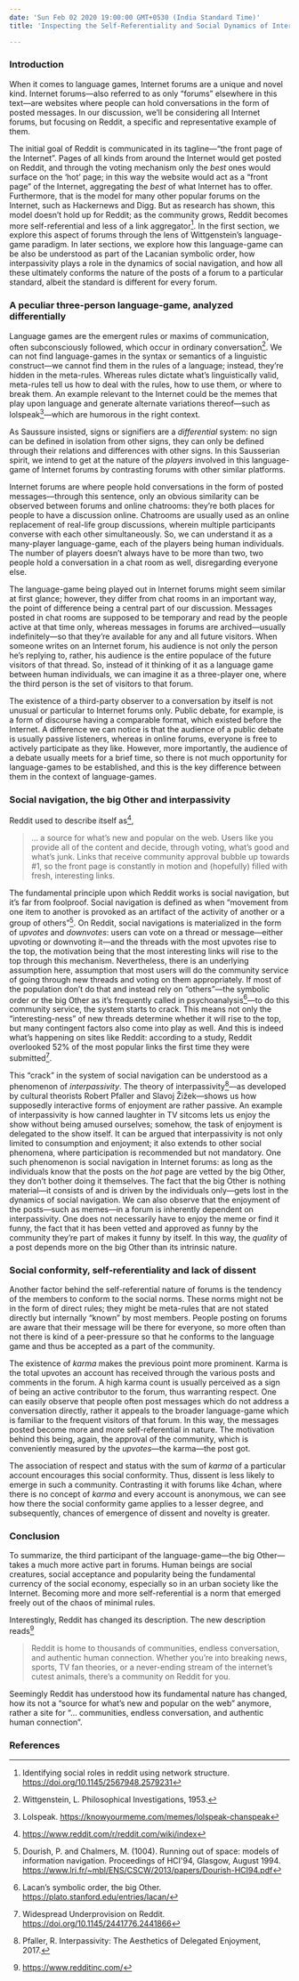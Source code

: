 ```yaml
---
date: 'Sun Feb 02 2020 19:00:00 GMT+0530 (India Standard Time)'
title: 'Inspecting the Self-Referentiality and Social Dynamics of Internet Forums'

---
```


### Introduction

When it comes to language games, Internet forums are a unique and novel kind. Internet forums—also referred to as only “forums” elsewhere in this text—are websites where people can hold conversations in the form of posted messages. In our discussion, we’ll be considering all Internet forums, but focusing on Reddit, a specific and representative example of them. 

The initial goal of Reddit is communicated in its tagline—“the front page of the Internet”. Pages of all kinds from around the Internet would get posted on Reddit, and through the voting mechanism only the *best* ones would surface on the ‘hot’ page; in this way the website would act as a “front page” of the Internet, aggregating the *best* of what Internet has to offer. Furthermore, that is the model for many other popular forums on the Internet, such as Hackernews and Digg. But as research has shown, this model doesn’t hold up for Reddit; as the community grows, Reddit becomes more self-referential and less of a link aggregator[^1]. In the first section, we explore this aspect of forums through the lens of Wittgenstein’s language-game paradigm. In later sections, we explore how this language-game can be also be understood as part of the Lacanian symbolic order, how interpassivity plays a role in the dynamics of social navigation, and how all these ultimately conforms the nature of the posts of a forum to a particular standard, albeit the standard is different for every forum.

### A peculiar three-person language-game, analyzed differentially 

Language games are the emergent rules or maxims of communication, often subconsciously followed, which occur in ordinary conversation[^2]. We can not find language-games in the syntax or semantics of a linguistic construct—we cannot find them in the rules of a language; instead, they’re hidden in the meta-rules. Whereas rules dictate what’s linguistically valid, meta-rules tell us how to deal with the rules, how to use them, or where to break them. An example relevant to the Internet could be the memes that play upon language and generate alternate variations thereof—such as lolspeak[^3]—which are humorous in the right context.

As Saussure insisted, signs or signifiers are a *differential* system: no sign can be defined in isolation from other signs, they can only be defined through their relations and differences with other signs. In this Sausserian spirit, we intend to get at the nature of the *players* involved in this language-game of Internet forums by contrasting forums with other similar platforms.

Internet forums are where people hold conversations in the form of posted messages—through this sentence, only an obvious similarity can be observed between forums and online chatrooms: they’re both places for people to have a discussion online. Chatrooms are usually used as an online replacement of real-life group discussions, wherein multiple participants converse with each other simultaneously. So, we can understand it as a many-player language-game, each of the players being human individuals. The number of players doesn’t always have to be more than two, two people hold a conversation in a chat room as well, disregarding everyone else.

The language-game being played out in Internet forums might seem similar at first glance; however, they differ from chat rooms in an important way, the point of difference being a central part of our discussion. Messages posted in chat rooms are supposed to be temporary and read by the people active at that time only, whereas messages in forums are archived—usually indefinitely—so that they’re available for any and all future visitors. When someone writes on an Internet forum, his audience is not only the person he’s replying to, rather, his audience is the entire populace of the future visitors of that thread. So, instead of it thinking of it as a language game between human individuals, we can imagine it as a three-player one, where the third person is the set of visitors to that forum.

The existence of a third-party observer to a conversation by itself is not unusual or particular to Internet forums only. Public debate, for example, is a form of discourse having a comparable format, which existed before the Internet. A difference we can notice is that the audience of a public debate is usually passive listeners, whereas in online forums, everyone is free to actively participate as they like. However, more importantly, the audience of a debate usually meets for a brief time, so there is not much opportunity for language-games to be established, and this is the key difference between them in the context of language-games. 

### Social navigation, the big Other and interpassivity

Reddit used to describe itself as[^4],

> … a source for what’s new and popular on the web. Users like you provide all of the content and decide, through voting, what’s good and what’s junk. Links that receive community approval bubble up towards #1, so the front page is constantly in motion and (hopefully) filled with fresh, interesting links.

The fundamental principle upon which Reddit works is social navigation, but it’s far from foolproof. Social navigation is defined as when “movement from one item to another is provoked as an artifact of the activity of another or a group of others”[^5]. On Reddit, social navigations is materialized in the form of *upvotes* and *downvotes*: users can vote on a thread or message—either upvoting or downvoting it—and the threads with the most upvotes rise to the top, the motivation being that the most interesting links will rise to the top through this mechanism. Nevertheless, there is an underlying assumption here, assumption that most users will do the community service of going through new threads and voting on them appropriately. If most of the population don’t do that and instead rely on “others”—the symbolic order or the big Other as it’s frequently called in psychoanalysis[^6]—to do this community service, the system starts to crack. This means not only the “interesting-ness” of new threads determine whether it will rise to the top, but many contingent factors also come into play as well. And this is indeed what’s happening on sites like Reddit: according to a study, Reddit overlooked 52% of the most popular links the first time they were submitted[^7]. 

This “crack” in the system of social navigation can be understood as a phenomenon of *interpassivity*. The theory of interpassivity[^8]—as developed by cultural theorists Robert Pfaller and Slavoj Žižek—shows us how supposedly interactive forms of enjoyment are rather passive. An example of interpassivity is how canned laughter in TV sitcoms lets us enjoy the show without being amused ourselves; somehow, the task of enjoyment is delegated to the show itself. It can be argued that interpassivity is not only limited to consumption and enjoyment; it also extends to other social phenomena, where participation is recommended but not mandatory. One such phenomenon is social navigation in Internet forums: as long as the individuals know that the posts on the *hot* page are vetted by the big Other, they don’t bother doing it themselves. The fact that the big Other is nothing material—it consists of and is driven by the individuals only—gets lost in the dynamics of social navigation. We can also observe that the enjoyment of the posts—such as memes—in a forum is inherently dependent on interpassivity. One does not necessarily have to enjoy the meme or find it funny, the fact that it has been vetted and approved as funny by the community they’re part of makes it funny by itself. In this way, the *quality* of a post depends more on the big Other than its intrinsic nature.

### Social conformity, self-referentiality and lack of dissent

Another factor behind the self-referential nature of forums is the tendency of the members to conform to the social norms. These norms might not be in the form of direct rules; they might be meta-rules that are not stated directly but internally “known” by most members. People posting on forums are aware that their message will be there for everyone, so more often than not there is kind of a peer-pressure so that he conforms to the language game and thus be accepted as a part of the community. 

The existence of *karma* makes the previous point more prominent. Karma is the total upvotes an account has received through the various posts and comments in the forum. A high karma count is usually perceived as a sign of being an active contributor to the forum, thus warranting respect. One can easily observe that people often post messages which do not address a conversation directly, rather it appeals to the broader language-game which is familiar to the frequent visitors of that forum. In this way, the messages posted become more and more self-referential in nature. The motivation behind this being, again, the approval of the community, which is conveniently measured by the *upvotes*—the karma—the post got.

The association of respect and status with the sum of *karma* of a particular account encourages this social conformity. Thus, dissent is less likely to emerge in such a community. Contrasting it with forums like 4chan, where there is no concept of *karma* and every account is anonymous, we can see how there the social conformity game applies to a lesser degree, and subsequently, chances of emergence of dissent and novelty is greater.

### Conclusion

To summarize, the third participant of the language-game—the big Other—takes a much more active part in forums. Human beings are social creatures, social acceptance and popularity being the fundamental currency of the social economy, especially so in an urban society like the Internet. Becoming more and more self-referential is a norm that emerged freely out of the chaos of minimal rules.

Interestingly, Reddit has changed its description. The new description reads[^9]

> Reddit is home to thousands of communities, endless conversation, and authentic human connection. Whether you’re into breaking news, sports, TV fan theories, or a never-ending stream of the internet’s cutest animals, there’s a community on Reddit for you.

Seemingly Reddit has understood how its fundamental nature has changed, how its not a “source for what’s new and popular on the web” anymore, rather a site for “… communities, endless conversation, and authentic human connection”. 

### References

[^1]: Identifying social roles in reddit using network structure. https://doi.org/10.1145/2567948.2579231 
[^2]: Wittgenstein, L. Philosophical Investigations, 1953.
[^3]: Lolspeak. https://knowyourmeme.com/memes/lolspeak-chanspeak 
[^4]: https://www.reddit.com/r/reddit.com/wiki/index 
[^5]: Dourish, P. and Chalmers, M. (1004). Running out of space: models of information navigation. Proceedings of HCI'94, Glasgow, August 1994.  https://www.lri.fr/~mbl/ENS/CSCW/2013/papers/Dourish-HCI94.pdf 
[^6]: Lacan’s symbolic order, the big Other. https://plato.stanford.edu/entries/lacan/ 
[^7]: Widespread Underprovision on Reddit. https://doi.org/10.1145/2441776.2441866
[^8]: Pfaller, R. Interpassivity: The Aesthetics of Delegated Enjoyment,  2017.
[^9]: https://www.redditinc.com/
